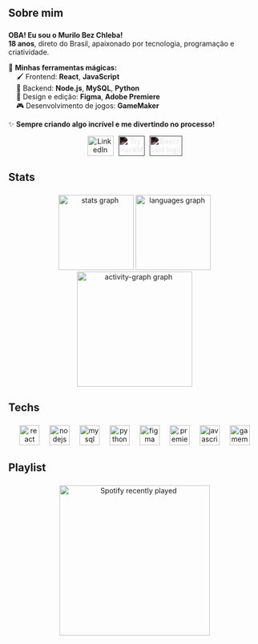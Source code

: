 <h2 align="left">Sobre mim</h2>

###

<p align="left">  
   <strong>OBA! Eu sou o Murilo Bez Chleba!</strong> <br>  
   <strong>18 anos</strong>, direto do Brasil, apaixonado por tecnologia, programação e criatividade. <br>  

  🚀 <strong>Minhas ferramentas mágicas:</strong>  
  &nbsp;&nbsp;&nbsp;&nbsp;🖌️ Frontend: <strong>React</strong>, <strong>JavaScript</strong>   
  &nbsp;&nbsp;&nbsp;&nbsp;🔧 Backend: <strong>Node.js</strong>, <strong>MySQL</strong>, <strong>Python</strong>   
  &nbsp;&nbsp;&nbsp;&nbsp;🎨 Design e edição: <strong>Figma</strong>, <strong>Adobe Premiere</strong>   
  &nbsp;&nbsp;&nbsp;&nbsp;🎮 Desenvolvimento de jogos: <strong>GameMaker</strong> <br> 

  ✨ <strong>Sempre criando algo incrível e me divertindo no processo!</strong>  
</p>

<div align="center" style="display: flex; justify-content: center; align-items: center; gap: 10px;">
  <a href="https://www.linkedin.com/in/murilo-gonzalez-bez-chleba/" target="_blank">
    <img src="https://raw.githubusercontent.com/maurodesouza/profile-readme-generator/master/src/assets/icons/social/linkedin/default.svg" 
         width="52" 
         height="40" 
         alt="LinkedIn logo" />
  </a>
  <a href="https://tryhackme.com/r/p/MuriloBezChleba" target="_blank">
    <img src="https://assets.tryhackme.com/img/logo/thm_christmas_logo.svg" 
         width="52" 
         height="40" 
         alt="TryHackMe logo" 
         style="filter: invert(100%);" />
  </a>
  <a href="https://judge.beecrowd.com/pt/profile/715751" target="_blank">
    <img src="https://judge.beecrowd.com/img/5.0/logo-beecrowd.png?1700546944" 
         width="65" 
         height="40" 
         alt="Beecrowd logo" 
         style="filter: invert(100%);" />
  </a>
</div>



###

<h2 align="left">Stats</h2>

###

<div align="center">
  <img src="https://github-readme-stats.vercel.app/api?username=MuriloBezChleba&hide_title=false&hide_rank=false&show_icons=true&include_all_commits=true&count_private=true&disable_animations=false&theme=github_dark&locale=en&hide_border=true&order=1" height="150" alt="stats graph"  />
  <img src="https://github-readme-stats.vercel.app/api/top-langs?username=MuriloBezChleba&locale=en&hide_title=false&layout=compact&card_width=320&langs_count=5&theme=github_dark&hide_border=true&order=2" height="150" alt="languages graph"  />
  <img src="https://github-readme-activity-graph.vercel.app/graph?username=MuriloBezChleba&radius=16&theme=github-dark&area=true&order=5&hide_border=true" height="230" alt="activity-graph graph"  />
</div>

###

<h2 align="left">Techs</h2>

###

<div align="center">
  <img src="https://skillicons.dev/icons?i=react" height="40" alt="react logo"  />
  <img width="12" />
  <img src="https://skillicons.dev/icons?i=nodejs" height="40" alt="nodejs logo"  />
  <img width="12" />
  <img src="https://skillicons.dev/icons?i=mysql" height="40" alt="mysql logo"  />
  <img width="12" />
  <img src="https://skillicons.dev/icons?i=py" height="40" alt="python logo"  />
  <img width="12" />
  <img src="https://skillicons.dev/icons?i=figma" height="40" alt="figma logo"  />
  <img width="12" />
  <img src="https://cdn.simpleicons.org/adobepremierepro/9999FF" height="40" alt="premierepro logo"  />
  <img width="12" />
  <img src="https://skillicons.dev/icons?i=js" height="40" alt="javascript logo"  />
  <img width="12" />
  <img src="https://skillicons.dev/icons?i=gamemakerstudio" height="40" alt="gamemakerstudio logo"  />
</div>

###

<h2 align="left">Playlist</h2>

###

<div align="center">
  <a href="https://open.spotify.com/user/futag8s06ltl2v095t0le6ix5">
    <img 
      src="https://spotify-recently-played-readme.vercel.app/api?user=futag8s06ltl2v095t0le6ix5&count=5&unique=false" 
      alt="Spotify recently played" 
      width="300"
    />
  </a>
</div>
